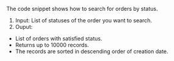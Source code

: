 The code snippet shows how to search for orders by status.

1. Input: List of statuses of the order you want to search.
2. Ouput:
* List of orders with satisfied status.
* Returns up to 10000 records.
* The records are sorted in descending order of creation date.
